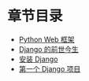 # 章节目录

* [Python Web 框架](/chapter1/1-python-web-framework.md)
* [Django 的前世今生](/chapter1/2-django-history.md)
* [安装 Django](/chapter1/3-install-django.md)
* [第一个 Django 项目](/chapter1/4-first-django-project.md)



